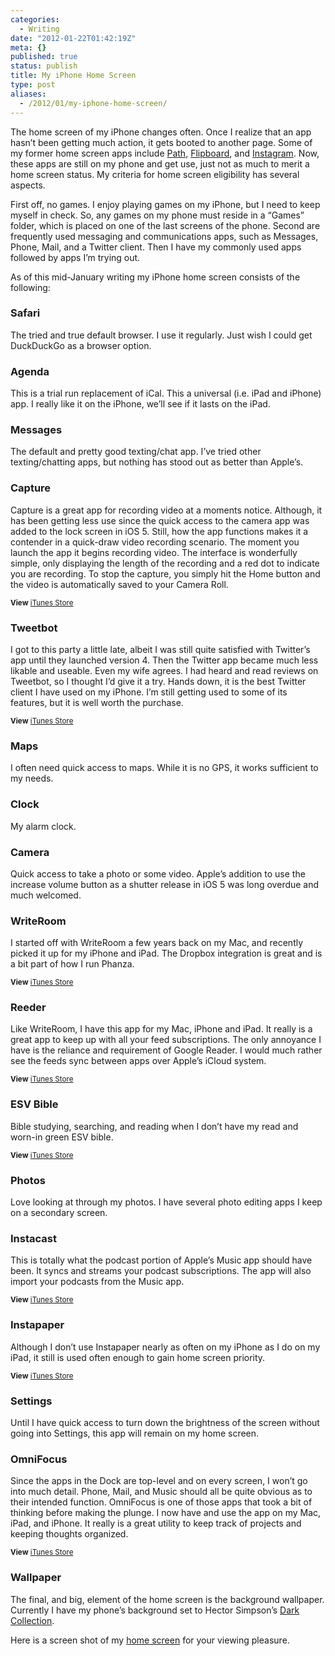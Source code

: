 ```yaml
---
categories:
  - Writing
date: "2012-01-22T01:42:19Z"
meta: {}
published: true
status: publish
title: My iPhone Home Screen
type: post
aliases:
  - /2012/01/my-iphone-home-screen/
---
```

<p>The home screen of my iPhone changes often. Once I realize that an app hasn’t been getting much action, it gets booted to another page. Some of my former home screen apps include <a href="https://www.path.com">Path</a>, <a href="http://flipboard.com">Flipboard</a>, and <a href="http://instagram.com/">Instagram</a>. Now, these apps are still on my phone and get use, just not as much to merit a home screen status. My criteria for home screen eligibility has several aspects.</p>
<p>First off, no games. I enjoy playing games on my iPhone, but I need to keep myself in check. So, any games on my phone must reside in a “Games” folder, which is placed on one of the last screens of the phone. Second are frequently used messaging and communications apps, such as Messages, Phone, Mail, and a Twitter client. Then I have my commonly used apps followed by apps I’m trying out.</p>
<p>As of this mid-January writing my iPhone home screen consists of the following:</p>
<h3 id="safari">Safari</h3>
<p>The tried and true default browser. I use it regularly. Just wish I could get DuckDuckGo as a browser option.</p>
<h3 id="agenda">Agenda</h3>
<p>This is a trial run replacement of iCal. This a universal (i.e. iPad and iPhone) app. I really like it on the iPhone, we’ll see if it lasts on the iPad.</p>
<h3 id="messages">Messages</h3>
<p>The default and pretty good texting/chat app. I’ve tried other texting/chatting apps, but nothing has stood out as better than Apple’s.</p>
<h3 id="capture">Capture</h3>
<p>Capture is a great app for recording video at a moments notice. Although, it has been getting less use since the quick access to the camera app was added to the lock screen in iOS 5. Still, how the app functions makes it a contender in a quick-draw video recording scenario. The moment you launch the app it begins recording video. The interface is wonderfully simple, only displaying the length of the recording and a red dot to indicate you are recording. To stop the capture, you simply hit the Home button and the video is automatically saved to your Camera Roll.</p>
<p><small><strong>View</strong> <a href="http://itunes.apple.com/us/app/id442879059?mt=8">iTunes Store</a></small></p>
<h3 id="tweetbot">Tweetbot</h3>
<p>I got to this party a little late, albeit I was still quite satisfied with Twitter’s app until they launched version 4. Then the Twitter app became much less likable and useable. Even my wife agrees. I had heard and read reviews on Tweetbot, so I thought I’d give it a try. Hands down, it is the best Twitter client I have used on my iPhone. I’m still getting used to some of its features, but it is well worth the purchase.</p>
<p><small><strong>View</strong> <a href="http://itunes.apple.com/us/app/id428851691?mt=8">iTunes Store</a></small></p>
<h3 id="maps">Maps</h3>
<p>I often need quick access to maps. While it is no GPS, it works sufficient to my needs.</p>
<h3 id="clock">Clock</h3>
<p>My alarm clock.</p>
<h3 id="camera">Camera</h3>
<p>Quick access to take a photo or some video. Apple’s addition to use the increase volume button as a shutter release in iOS 5 was long overdue and much welcomed.</p>
<h3 id="writeroom">WriteRoom</h3>
<p>I started off with WriteRoom a few years back on my Mac, and recently picked it up for my iPhone and iPad. The Dropbox integration is great and is a bit part of how I run Phanza.</p>
<p><small><strong>View</strong> <a href="http://itunes.apple.com/us/app/writeroom/id288751446?mt=8">iTunes Store</a></small></p>
<h3 id="reeder">Reeder</h3>
<p>Like WriteRoom, I have this app for my Mac, iPhone and iPad. It really is a great app to keep up with all your feed subscriptions. The only annoyance I have is the reliance and requirement of Google Reader. I would much rather see the feeds sync between apps over Apple’s iCloud system.</p>
<p><small><strong>View</strong> <a href="http://itunes.apple.com/us/app/reeder/id325502379?mt=8">iTunes Store</a></small></p>
<h3 id="esv-bible">ESV Bible</h3>
<p>Bible studying, searching, and reading when I don’t have my read and worn-in green ESV bible.</p>
<p><small><strong>View</strong> <a href="http://itunes.apple.com/us/app/esv-bible/id361797273?mt=8">iTunes Store</a></small></p>
<h3 id="photos">Photos</h3>
<p>Love looking at through my photos. I have several photo editing apps I keep on a secondary screen.</p>
<h3 id="instacast">Instacast</h3>
<p>This is totally what the podcast portion of Apple’s Music app should have been. It syncs and streams your podcast subscriptions. The app will also import your podcasts from the Music app.</p>
<p><small><strong>View</strong> <a href="http://itunes.apple.com/us/app/instacast/id420368235?mt=8">iTunes Store</a></small></p>
<h3 id="instapaper">Instapaper</h3>
<p>Although I don’t use Instapaper nearly as often on my iPhone as I do on my iPad, it still is used often enough to gain home screen priority.</p>
<p><small><strong>View</strong> <a href="http://itunes.apple.com/us/app/instapaper/id288545208?mt=8">iTunes Store</a></small></p>
<h3 id="settings">Settings</h3>
<p>Until I have quick access to turn down the brightness of the screen without going into Settings, this app will remain on my home screen.</p>
<h3 id="omnifocus">OmniFocus</h3>
<p>Since the apps in the Dock are top-level and on every screen, I won’t go into much detail. Phone, Mail, and Music should all be quite obvious as to their intended function. OmniFocus is one of those apps that took a bit of thinking before making the plunge. I now have and use the app on my Mac, iPad, and iPhone. It really is a great utility to keep track of projects and keeping thoughts organized.</p>
<p><small><strong>View</strong> <a href="http://itunes.apple.com/us/app/omnifocus-for-iphone/id284885288?mt=8">iTunes Store</a></small></p>
<h3 id="wallpaper">Wallpaper</h3>
<p>The final, and big, element of the home screen is the background wallpaper. Currently I have my phone’s background set to Hector Simpson’s <a href="http://dizzyup.co.uk/wallpapers/">Dark Collection</a>.</p>
<p>Here is a screen shot of my <a href="http://www.phanza.com/media/iphone-home-2012-01-22.png">home screen</a> for your viewing pleasure.</p>

